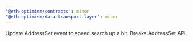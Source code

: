 ```yaml
---
'@eth-optimism/contracts': minor
'@eth-optimism/data-transport-layer': minor
---
```


Update AddressSet event to speed search up a bit. Breaks AddressSet API.
